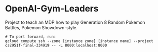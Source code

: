 # OpenAI-Gym-Leaders
Project to teach an MDP how to play Generation 8 Random Pokemon Battles, Pokemon Showdown-style.

```
# To port forward, run:
gcloud compute ssh --zone [instance zone] [instance name] --project cs2951f-final-334919 -- -L 8000:localhost:8000
```

